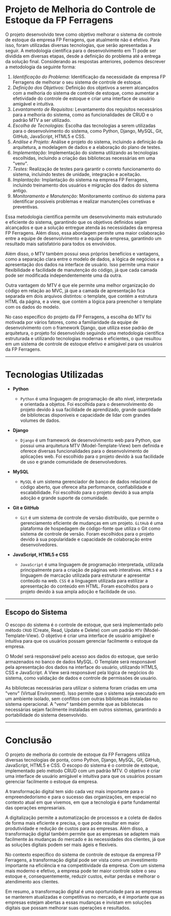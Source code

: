 # Projeto de Melhoria do Controle de Estoque da FP Ferragens 
O projeto desenvolvido teve como objetivo melhorar o sistema de controle de estoque da empresa FP Ferragens, que atualmente não é efetivo. Para isso, foram utilizadas diversas tecnologias, que serão apresentadas a seguir. A metodologia científica para o desenvolvimento em TI pode ser dividida em diversas etapas, desde a definição do problema até a entrega da solução final. Considerando as respostas anteriores, podemos descrever a metodologia da seguinte forma:

1.	*Identificação do Problema:* Identificação da necessidade da empresa FP Ferragens de melhorar o seu sistema de controle de estoque.
2.	*Definição dos Objetivos:* Definição dos objetivos a serem alcançados com a melhoria do sistema de controle de estoque, como aumentar a efetividade do controle de estoque e criar uma interface de usuário amigável e intuitiva.
3.	*Levantamento de Requisitos:* Levantamento dos requisitos necessários para a melhoria do sistema, como as funcionalidades de CRUD e o padrão MTV a ser utilizado.
4.	*Escolha de Tecnologias:* Escolha das tecnologias a serem utilizadas para o desenvolvimento do sistema, como Python, Django, MySQL, Git, GitHub, JavaScript, HTML5 e CSS.
5.	*Análise e Projeto:* Análise e projeto do sistema, incluindo a definição da arquitetura, a modelagem de dados e a elaboração do plano de testes.
6.	*Implementação:* Implementação do sistema utilizando as tecnologias escolhidas, incluindo a criação das bibliotecas necessárias em uma "venv".
7.	*Testes:* Realização de testes para garantir o correto funcionamento do sistema, incluindo testes de unidade, integração e aceitação.
8.	*Implantação:* Implantação do sistema na empresa FP Ferragens, incluindo treinamento dos usuários e migração dos dados do sistema antigo.
9.	*Monitoramento e Manutenção:* Monitoramento contínuo do sistema para identificar possíveis problemas e realizar manutenções corretivas e preventivas.

Essa metodologia científica permite um desenvolvimento mais estruturado e eficiente do sistema, garantindo que os objetivos definidos sejam alcançados e que a solução entregue atenda às necessidades da empresa FP Ferragens. Além disso, essa abordagem permite uma maior colaboração entre a equipe de desenvolvimento e a equipe da empresa, garantindo um resultado mais satisfatório para todos os envolvidos.

Além disso, o MTV também possui seus próprios benefícios e vantagens, como a separação clara entre o modelo de dados, a lógica de negócios e a apresentação dos dados na interface de usuário. Isso permite uma maior flexibilidade e facilidade de manutenção do código, já que cada camada pode ser modificada independentemente uma da outra.

Outra vantagem do MTV é que ele permite uma melhor organização do código em relação ao MVC, já que a camada de apresentação fica separada em dois arquivos distintos: o template, que contém a estrutura HTML da página, e a view, que contém a lógica para preencher o template com os dados do modelo.

No caso específico do projeto da FP Ferragens, a escolha do MTV foi motivada por vários fatores, como a familiaridade da equipe de desenvolvimento com o framework Django, que utiliza esse padrão de arquitetura, o projeto foi desenvolvido seguindo uma metodologia científica estruturada e utilizando tecnologias modernas e eficientes, o que resultou em um sistema de controle de estoque efetivo e amigável para os usuários da FP Ferragens.
***
# Tecnologias Utilizadas

* **Python**

  * `Python` é uma linguagem de programação de alto nível, interpretada e orientada a objetos. Foi escolhida para o desenvolvimento do projeto devido à sua facilidade de aprendizado, grande quantidade de bibliotecas disponíveis e capacidade de lidar com grandes volumes de dados.


* **Django** 

  * `Django` é um framework de desenvolvimento web para Python, que possui uma arquitetura MTV (Model-Template-View) bem definida e oferece diversas funcionalidades para o desenvolvimento de aplicações web. Foi escolhido para o projeto devido à sua facilidade de uso e grande comunidade de desenvolvedores.


* **MySQL** 

  * `MySQL` é um sistema gerenciador de banco de dados relacional de código aberto, que oferece alta performance, confiabilidade e escalabilidade. Foi escolhido para o projeto devido à sua ampla adoção e grande suporte da comunidade. 


* **Git e GitHub** 

  * `Git` é um sistema de controle de versão distribuído, que permite o gerenciamento eficiente de mudanças em um projeto. `GitHub` é uma plataforma de hospedagem de código-fonte que utiliza o Git como sistema de controle de versão. Foram escolhidos para o projeto devido à sua popularidade e capacidade de colaboração entre desenvolvedores. 


* **JavaScript, HTML5 e CSS**

  * `JavaScript` é uma linguagem de programação interpretada, utilizada principalmente para a criação de páginas web interativas. `HTML5` é a linguagem de marcação utilizada para estruturar e apresentar conteúdo na web. `CSS` é a linguagem utilizada para estilizar a apresentação do conteúdo em HTML. Foram escolhidos para o projeto devido à sua ampla adoção e facilidade de uso.
***
## Escopo do Sistema

O escopo do sistema é o controle de estoque, que será implementado pelo método `CRUD` (Create, Read, Update e Delete) com um padrão `MTV` (Model-Template-View). O objetivo é criar uma interface de usuário amigável e intuitiva para que os usuários possam gerenciar facilmente o estoque da empresa. 

O Model será responsável pelo acesso aos dados do estoque, que serão armazenados no banco de dados MySQL. O Template será responsável pela apresentação dos dados na interface do usuário, utilizando HTML5, CSS e JavaScript. A View será responsável pela lógica de negócios do sistema, como validação de dados e controle de permissões de usuário. 

As bibliotecas necessárias para utilizar o sistema foram criadas em uma "venv" (Virtual Environment). Isso permite que o sistema seja executado em um ambiente isolado, sem conflitos com outras bibliotecas instaladas no sistema operacional. A "venv" também permite que as bibliotecas necessárias sejam facilmente instaladas em outros sistemas, garantindo a portabilidade do sistema desenvolvido. 
***
# Conclusão 

O projeto de melhoria do controle de estoque da FP Ferragens utiliza diversas tecnologias de ponta, como Python, Django, MySQL, Git, GitHub, JavaScript, HTML5 e CSS. O escopo do sistema é o controle de estoque, implementado pelo método CRUD com um padrão MTV. O objetivo é criar uma interface de usuário amigável e intuitiva para que os usuários possam gerenciar facilmente o estoque da empresa.

A transformação digital tem sido cada vez mais importante para o empreendedorismo e para o sucesso das organizações, em especial no contexto atual em que vivemos, em que a tecnologia é parte fundamental das operações empresariais. 

A digitalização permite a automatização de processos e a coleta de dados de forma mais eficiente e precisa, o que pode resultar em maior produtividade e redução de custos para as empresas. Além disso, a transformação digital também permite que as empresas se adaptem mais facilmente às mudanças do mercado e às necessidades dos clientes, já que as soluções digitais podem ser mais ágeis e flexíveis. 

No contexto específico do sistema de controle de estoque da empresa FP Ferragens, a transformação digital pode ser vista como um investimento importante na eficiência e na competitividade da empresa. Com um sistema mais moderno e efetivo, a empresa pode ter maior controle sobre o seu estoque e, consequentemente, reduzir custos, evitar perdas e melhorar o atendimento aos clientes. 

Em resumo, a transformação digital é uma oportunidade para as empresas se manterem atualizadas e competitivas no mercado, e é importante que as empresas estejam abertas a essas mudanças e invistam em soluções digitais que possam melhorar suas operações e resultados.